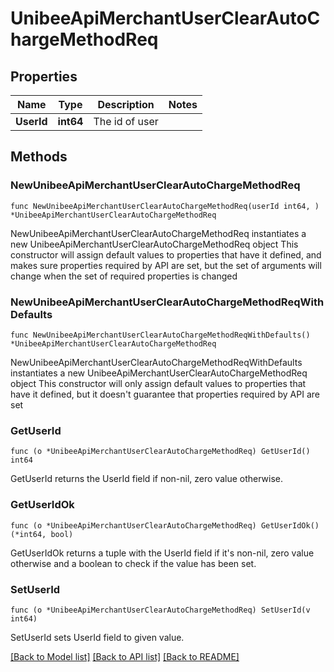 # UnibeeApiMerchantUserClearAutoChargeMethodReq

## Properties

Name | Type | Description | Notes
------------ | ------------- | ------------- | -------------
**UserId** | **int64** | The id of user | 

## Methods

### NewUnibeeApiMerchantUserClearAutoChargeMethodReq

`func NewUnibeeApiMerchantUserClearAutoChargeMethodReq(userId int64, ) *UnibeeApiMerchantUserClearAutoChargeMethodReq`

NewUnibeeApiMerchantUserClearAutoChargeMethodReq instantiates a new UnibeeApiMerchantUserClearAutoChargeMethodReq object
This constructor will assign default values to properties that have it defined,
and makes sure properties required by API are set, but the set of arguments
will change when the set of required properties is changed

### NewUnibeeApiMerchantUserClearAutoChargeMethodReqWithDefaults

`func NewUnibeeApiMerchantUserClearAutoChargeMethodReqWithDefaults() *UnibeeApiMerchantUserClearAutoChargeMethodReq`

NewUnibeeApiMerchantUserClearAutoChargeMethodReqWithDefaults instantiates a new UnibeeApiMerchantUserClearAutoChargeMethodReq object
This constructor will only assign default values to properties that have it defined,
but it doesn't guarantee that properties required by API are set

### GetUserId

`func (o *UnibeeApiMerchantUserClearAutoChargeMethodReq) GetUserId() int64`

GetUserId returns the UserId field if non-nil, zero value otherwise.

### GetUserIdOk

`func (o *UnibeeApiMerchantUserClearAutoChargeMethodReq) GetUserIdOk() (*int64, bool)`

GetUserIdOk returns a tuple with the UserId field if it's non-nil, zero value otherwise
and a boolean to check if the value has been set.

### SetUserId

`func (o *UnibeeApiMerchantUserClearAutoChargeMethodReq) SetUserId(v int64)`

SetUserId sets UserId field to given value.



[[Back to Model list]](../README.md#documentation-for-models) [[Back to API list]](../README.md#documentation-for-api-endpoints) [[Back to README]](../README.md)



